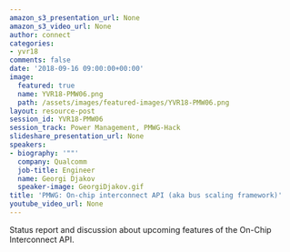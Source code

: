 ```yaml
---
amazon_s3_presentation_url: None
amazon_s3_video_url: None
author: connect
categories:
- yvr18
comments: false
date: '2018-09-16 09:00:00+00:00'
image:
  featured: true
  name: YVR18-PMW06.png
  path: /assets/images/featured-images/YVR18-PMW06.png
layout: resource-post
session_id: YVR18-PMW06
session_track: Power Management, PMWG-Hack
slideshare_presentation_url: None
speakers:
- biography: '""'
  company: Qualcomm
  job-title: Engineer
  name: Georgi Djakov
  speaker-image: GeorgiDjakov.gif
title: 'PMWG: On-chip interconnect API (aka bus scaling framework)'
youtube_video_url: None
---
```


Status report and discussion about upcoming features of the On-Chip Interconnect API.